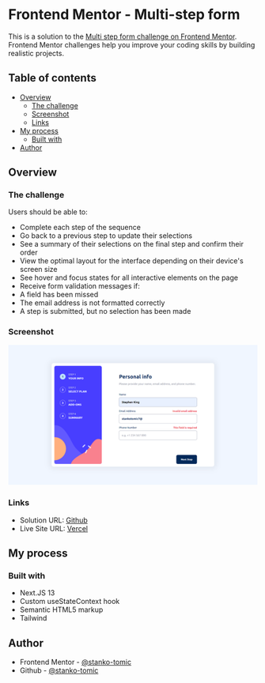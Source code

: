 # Frontend Mentor - Multi-step form

This is a solution to the [Multi step form challenge on Frontend Mentor](https://www.frontendmentor.io/challenges/multistep-form-YVAnSdqQBJ). Frontend Mentor challenges help you improve your coding skills by building realistic projects.

## Table of contents

- [Overview](#overview)
  - [The challenge](#the-challenge)
  - [Screenshot](#screenshot)
  - [Links](#links)
- [My process](#my-process)
  - [Built with](#built-with)
- [Author](#author)

## Overview

### The challenge

Users should be able to:

- Complete each step of the sequence
- Go back to a previous step to update their selections
- See a summary of their selections on the final step and confirm their order
- View the optimal layout for the interface depending on their device's screen size
- See hover and focus states for all interactive elements on the page
- Receive form validation messages if:
- A field has been missed
- The email address is not formatted correctly
- A step is submitted, but no selection has been made

### Screenshot

![](./siteScreenshot.png)

### Links

- Solution URL: [Github](https://github.com/stanko-tomic/multi-step-form)
- Live Site URL: [Vercel](https://multi-step-form-xi-red.vercel.app/)

## My process

### Built with

- Next.JS 13
- Custom useStateContext hook
- Semantic HTML5 markup
- Tailwind

## Author

- Frontend Mentor - [@stanko-tomic](https://www.frontendmentor.io/profile/stanko-tomic)
- Github - [@stanko-tomic](https://github.com/stanko-tomic/)
